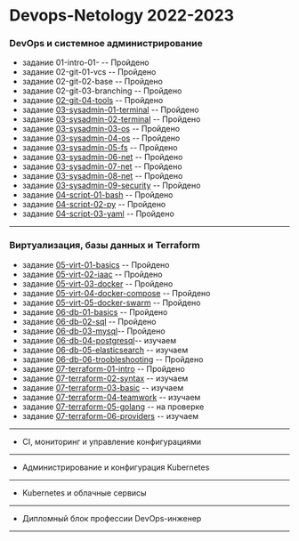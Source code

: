 # Devops-Netology 2022-2023
### DevOps и системное администрирование
* задание 01-intro-01- -- Пройдено
* задание 02-git-01-vcs -- Пройдено
* задание 02-git-02-base -- Пройдено
* задание 02-git-03-branching -- Пройдено
* задание [02-git-04-tools](https://github.com/AGlebov36/devops-netology/blob/main/DEVSYS-22/DZ_5%20Alex_%20Glebov_DEVOPS-22%20.pdf) -- Пройдено
* задание [03-sysadmin-01-terminal](https://github.com/AGlebov36/devops-netology/blob/main/DEVSYS-22/DZ_6%20Alex_%20Glebov_DEVOPS-22%20.pdf) -- Пройдено
* задание [03-sysadmin-02-terminal](https://github.com/AGlebov36/devops-netology/blob/main/DEVSYS-22/DZ_7%20Alex_%20Glebov_DEVOPS-22%20.pdf) -- Пройдено
* задание [03-sysadmin-03-os](https://github.com/AGlebov36/devops-netology/blob/main/DEVSYS-22/DZ_8%20Alex_%20Glebov_DEVOPS-22%20.pdf) -- Пройдено
* задание [03-sysadmin-04-os](https://github.com/AGlebov36/devops-netology/blob/main/DEVSYS-22/DZ_9%20Alex_%20Glebov_DEVOPS-22.pdf) -- Пройдено
* задание [03-sysadmin-05-fs](https://github.com/AGlebov36/devops-netology/blob/main/DEVSYS-22/DZ_10%20Alex_%20Glebov_DEVOPS-22.pdf) -- Пройдено
* задание [03-sysadmin-06-net](https://github.com/AGlebov36/devops-netology/blob/main/DEVSYS-22/DZ_11%20Alex_%20Glebov_DEVOPS-22.pdf) -- Пройдено
* задание [03-sysadmin-07-net](https://github.com/AGlebov36/devops-netology/blob/main/DEVSYS-22/DZ_12%20Alex_%20Glebov_DEVOPS-22.pdf) -- Пройдено
* задание [03-sysadmin-08-net](https://github.com/AGlebov36/devops-netology/blob/main/DEVSYS-22/DZ_13%20Alex_%20Glebov_DEVOPS-22.pdf) -- Пройдено
* задание [03-sysadmin-09-security]() -- Пройдено
* задание [04-script-01-bash]() -- Пройдено
* задание [04-script-02-py]() -- Пройдено
* задание [04-script-03-yaml]() -- Пройдено
---
### Виртуализация, базы данных и Terraform
* задание [05-virt-01-basics](https://github.com/AGlebov36/devops-netology/blob/main/VIRT-21/DZ_%20virt-01-basics_Alex_%20Glebov_DEVOPS-22.pdf) -- Пройдено
* задание [05-virt-02-iaac](https://github.com/AGlebov36/devops-netology/blob/main/VIRT-21/DZ_%20virt-02-iaac_Alex_%20Glebov_DEVOPS-22.pdf) -- Пройдено
* задание [05-virt-03-docker](https://github.com/AGlebov36/devops-netology/blob/main/VIRT-21/DZ_virt-03-docker_Alex_%20Glebov_DEVOPS-22.pdf) -- Пройдено
* задание [05-virt-04-docker-compose](https://github.com/AGlebov36/devops-netology/blob/main/VIRT-21/DZ_05-virt-04-docker-compose_Alex_%20Glebov_DEVOPS-22.pdf) -- Пройдено
* задание [05-virt-05-docker-swarm](https://github.com/AGlebov36/devops-netology/blob/main/VIRT-21/DZ_05-virt-05-docker-swarm_Alex_%20Glebov_DEVOPS-22.pdf) -- Пройдено
* задание [06-db-01-basics](https://github.com/AGlebov36/devops-netology/blob/main/VIRT-21/DZ_%2006-db-01-basics_Alex_%20Glebov_DEVOPS-22.pdf) -- Пройдено
* задание [06-db-02-sql](https://github.com/AGlebov36/devops-netology/blob/main/VIRT-21/DZ_06-db-02-sql_Alex_%20Glebov_DEVOPS-22.pdf) -- Пройдено
* задание [06-db-03-mysql](https://github.com/AGlebov36/devops-netology/blob/main/VIRT-21/DZ_06-db-03-mysql_Alex_%20Glebov_DEVOPS-22.pdf)-- Пройдено
* задание [06-db-04-postgresql](https://github.com/AGlebov36/devops-netology/blob/main/VIRT-21/06-db-04-postgresql.md)-- изучаем
* задание [06-db-05-elasticsearch]() -- изучаем
* задание [06-db-06-troobleshooting](https://github.com/AGlebov36/devops-netology/blob/main/VIRT-21/06-db-06-troobleshooting.md) -- Пройдено
* задание [07-terraform-01-intro](https://github.com/AGlebov36/devops-netology/blob/main/VIRT-21/07-terraform-01-intro.md) -- Пройдено
* задание [07-terraform-02-syntax]() -- изучаем
* задание [07-terraform-03-basic]() -- изучаем
* задание [07-terraform-04-teamwork]() -- изучаем
* задание [07-terraform-05-golang](https://github.com/AGlebov36/devops-netology/blob/main/07-terraform-05-golang.md) -- на проверке
* задание [07-terraform-06-providers]() -- изучаем
---
* CI, мониторинг и управление конфигурациями
---
* Администрирование и конфигурация Kubernetes
---
* Kubernetes и облачные сервисы
--- 
* Дипломный блок профессии DevOps-инженер
---




